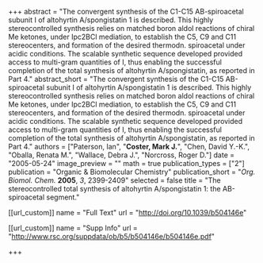+++
abstract = "The convergent synthesis of the C1-C15 AB-spiroacetal subunit I of altohyrtin A/spongistatin 1 is described.  This highly stereocontrolled synthesis relies on matched boron aldol reactions of chiral Me ketones, under Ipc2BCl mediation, to establish the C5, C9 and C11 stereocenters, and formation of the desired thermodn. spiroacetal under acidic conditions.  The scalable synthetic sequence developed provided access to multi-gram quantities of I, thus enabling the successful completion of the total synthesis of altohyrtin A/spongistatin, as reported in Part 4."
abstract_short = "The convergent synthesis of the C1-C15 AB-spiroacetal subunit I of altohyrtin A/spongistatin 1 is described.  This highly stereocontrolled synthesis relies on matched boron aldol reactions of chiral Me ketones, under Ipc2BCl mediation, to establish the C5, C9 and C11 stereocenters, and formation of the desired thermodn. spiroacetal under acidic conditions.  The scalable synthetic sequence developed provided access to multi-gram quantities of I, thus enabling the successful completion of the total synthesis of altohyrtin A/spongistatin, as reported in Part 4."
authors = ["Paterson, Ian", "**Coster, Mark J.**", "Chen, David Y.-K.", "Oballa, Renata M.", "Wallace, Debra J.", "Norcross, Roger D."]
date = "2005-05-24"
image_preview = ""
math = true
publication_types = ["2"]
publication = "Organic & Biomolecular Chemistry"
publication_short = "_Org. Biomol. Chem._ **2005**, _3_, 2399-2409"
selected = false
title = "The stereocontrolled total synthesis of altohyrtin A/spongistatin 1: the AB-spiroacetal segment."

[[url_custom]]
  name = "Full Text"
  url = "http://doi.org/10.1039/b504146e"

[[url_custom]]
  name = "Supp Info"
  url = "http://www.rsc.org/suppdata/ob/b5/b504146e/b504146e.pdf"


+++
